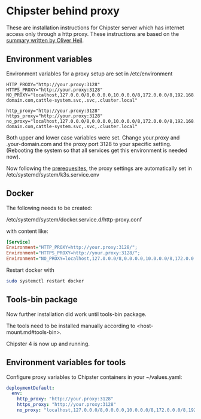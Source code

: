 # Chipster behind proxy

These are installation instructions for Chipster server which has internet access only through a http proxy. These instructions are based on the [summary written by Oliver Heil](https://sourceforge.net/p/chipster/mailman/message/37336786/).

## Environment variables

Environment variables for a proxy setup are set in /etc/environment 

```
HTTP_PROXY="http://your.proxy:3128"
HTTPS_PROXY="http://your.proxy:3128"
NO_PROXY="localhost,127.0.0.0/8,0.0.0.0,10.0.0.0/8,172.0.0.0/8,192.168.0.0/16,chipstervm1,.your-domain.com,cattle-system.svc,.svc,.cluster.local"

http_proxy="http://your.proxy:3128"
https_proxy="http://your.proxy:3128"
no_proxy="localhost,127.0.0.0/8,0.0.0.0,10.0.0.0/8,172.0.0.0/8,192.168.0.0/16,chipstervm1,.your-domain.com,cattle-system.svc,.svc,.cluster.local"
```

Both upper and lower case variables were set. Change your.proxy and .your-domain.com and the proxy port 3128 to
your specific setting. (Rebooting the system so that all services get this environment is needed now).

Now following the [prerequesites](prerequisites.md), the proxy settings are automatically set in /etc/systemd/system/k3s.service.env

## Docker

The following needs to be created:

/etc/systemd/system/docker.service.d/http-proxy.conf

with content like:

```ini
[Service]
Environment="HTTP_PROXY=http://your.proxy:3128/";
Environment="HTTPS_PROXY=http://your.proxy:3128/";
Environment="NO_PROXY=localhost,127.0.0.0/8,0.0.0.0,10.0.0.0/8,172.0.0.0/8,192.168.0.0/16,chipstervm1,.your-domain.com,cattle-system.svc,.svc,.cluster.local"
```

Restart docker with

```bash
sudo systemctl restart docker
```

## Tools-bin package

Now further installation did work until tools-bin package.

The tools need to be installed manually according to <host-mount.md#tools-bin>.

Chipster 4 is now up and running.

## Environment variables for tools

Configure proxy variables to Chipster containers in your ~/values.yaml:

```yaml
deploymentDefault:
  env:
    http_proxy: "http://your.proxy:3128"
    https_proxy: "http://your.proxy:3128"
    no_proxy: "localhost,127.0.0.0/8,0.0.0.0,10.0.0.0/8,172.0.0.0/8,192.168.0.0/16,chipstervm1,.your-domain.com,cattle-system.svc,.svc,.cluster.local"
```
